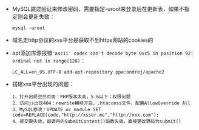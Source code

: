 - MySQL跳过验证来修改密码，需要指定-uroot来登录后在更新表，如果不指定则会更新失败：

  ```
  mysql -uroot
  ```

- 域名走http协议的xss平台是获取不到https网站的cookies的

- apt添加库源报错`'ascii' codec can't decode byte 0xc5 in position 92: ordinal not in range(128)`：

  ```
  LC_ALL=en_US.UTF-8 add-apt-repository ppa:ondrej/apache2
  ```

- 搭建xss平台出现的问题：

  ```
  1、打开出现空白页面：PHP版本太高，5.6以下；权限问题
  2、访问js出现404：rewrite模块开启，.htaccess文件，配置AllowOverride All
  3、MySQL修改：UPDATE oc_module SET code=REPLACE(code,"http://xsser.me","http://xxx.com");
  4、提交键失效，即调用的SubmitContent()函数失效，直接更改源码为submit()
  ```

  ​

